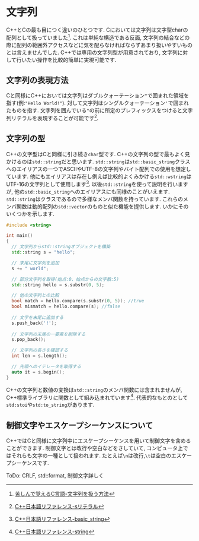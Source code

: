 # 文字列

C++とCの最も目につく違いのひとつです. Cにおいては文字列は文字型charの配列として扱っていました[^char_array]. これは単純な構造である反面, 文字列の結合などの際に配列の範囲外アクセスなどに気を配らなければならずあまり扱いやすいものとは言えませんでした. C++では専用の文字列型が用意されており, 文字列に対して行いたい操作を比較的簡単に実現可能です.

## 文字列の表現方法
Cと同様にC++においては文字列はダブルクォーテーション`"`で囲まれた領域を指す(例:`"Hello World!"`). 対して文字列はシングルクォーテーション`'`で囲まれたものを指す.
文字列を囲んでいる`"`の前に所定のプレフィックスをつけると文字列リテラルを表現することが可能です[^literal].

## 文字列の型
C++の文字型はCと同様に引き続き`char`型です. C++の文字列の型で最もよく見かけるのは`std::string`だと思います. `std::string`は`std::basic_string`クラスへのエイリアスの一つでASCIIやUTF-8の文字列やバイト配列での使用を想定しています. 他にもエイリアスは存在し例えば比較的よくみかける`std::wstring`はUTF-16の文字列として使用します[^basic_string].
以後`std::string`を使って説明を行いますが, 他の`std::basic_string`へのエイリアスにも同様のことがいえます. `std::string`はクラスであるので多様なメンバ関数を持っています. これらのメンバ関数は動的配列の`std::vector`のものと似た機能を提供します. いかにそのいくつかを示します.

```cpp filename="string_example.cpp"
#include <string>

int main()
{
  // 文字列からstd::stringオブジェクトを構築
  std::string s = "hello";

  // 末尾に文字列を追加
  s += " world";

  // 部分文字列を取得(始点:0、始点からの文字数:5)
  std::string hello = s.substr(0, 5);

  // 他の文字列との比較
  bool match = hello.compare(s.substr(0, 5)); //true
  bool mismatch = hello.compare(s); //false
  
  // 文字を末尾に追加する
  s.push_back('!');
  
  // 文字列の末尾の一要素を削除する
  s.pop_back();

  // 文字列の長さを確認する
  int len = s.length();

  // 先頭へのイテレータを取得する
  auto it = s.begin();
}
```

C++の文字列と数値の変換は`std::string`のメンバ関数には含まれませんが, C++標準ライブラリに関数として組み込まれています[^string].
代表的なもとのとして`std:stoi`や`std:to_string`があります.

## 制御文字やエスケープシーケンスについて
C++ではCと同様に文字列中にエスケープシーケンスを用いて制御文字を含めることができます. 制御文字とは改行や空白などをさしていて, コンピュータ上ではそれらも文字の一種として扱われます.
たとえば`\n`は改行,`\t`は空白のエスケープシーケンスです. 

ToDo: CRLF, std::format, 制御文字詳しく



[^char_array]: [苦しんで覚えるC言語-文字列を扱う方法](https://9cguide.appspot.com/14-02.html)
[^literal]: [C++日本語リファレンス-sリテラル](https://cpprefjp.github.io/reference/string/basic_string/op_s.html)
[^basic_string]: [C++日本語リファレンス-basic_string](https://cpprefjp.github.io/reference/string/basic_string.html)
[^string]: [C++日本語リファレンス-string](https://cpprefjp.github.io/reference/string.html)
